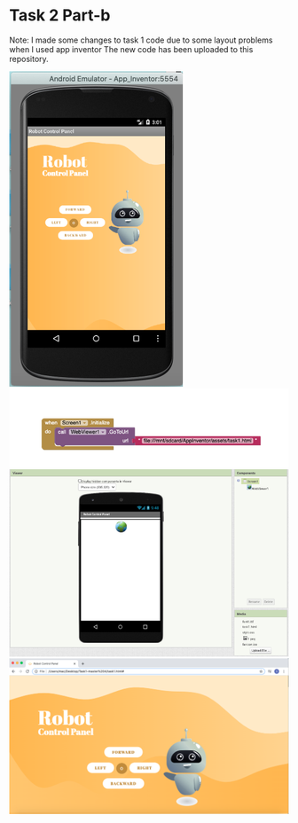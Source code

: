 # Task 2 Part-b
Note: I made some changes to task 1 code due to some layout problems when I used app inventor The new code has been uploaded to this repository.




![Screenshot](Screen1.png)
![Screenshot](Screen2.png)
![Screenshot](Screen3.png)
![Screenshot](Screen4.png)
